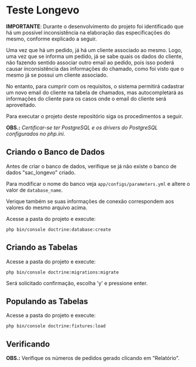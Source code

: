 # Teste Longevo

__IMPORTANTE__:
Durante o desenvolvimento do projeto foi identificado que há um possível inconsistência na elaboração das especificações do mesmo, conforme explicado a seguir.

Uma vez que há um pedido, já há um cliente associado ao mesmo.
Logo, uma vez que se informa um pedido, já se sabe quais os dados do cliente, 
não fazendo sentido associar outro email ao pedido, pois isso poderá causar inconsistência das informações do chamado, como foi visto que o mesmo já se possui um cliente associado.

No entanto, para cumprir com os requisitos, o sistema permitirá cadastrar um novo email do cliente na tabela de chamados, mas autocompletará as informações do cliente para os casos onde o email do cliente será aproveitado.

Para executar o projeto deste repositório siga os procedimentos a seguir.

__OBS.:__ _Certificar-se ter PostgreSQL e os drivers do PostgreSQL configurados no php.ini._

## Criando o Banco de Dados

Antes de criar o banco de dados, verifique se já não existe o banco de dados "sac_longevo" criado.

Para modificar o nome do banco veja `app/configs/parameters.yml` e altere o valor de `database_name`.

Verique também se suas informações de conexão correspondem aos valores do mesmo arquivo acima.

Acesse a pasta do projeto e execute:

`php bin/console doctrine:database:create`

## Criando as Tabelas
Acesse a pasta do projeto e execute:

`php bin/console doctrine:migrations:migrate`

Será solicitado confirmação, escolha 'y' e pressione enter.

## Populando as Tabelas
Acesse a pasta do projeto e execute:

`php bin/console doctrine:fixtures:load`

## Verificando 

__OBS.:__ Verifique os números de pedidos gerado clicando em "Relatório".

